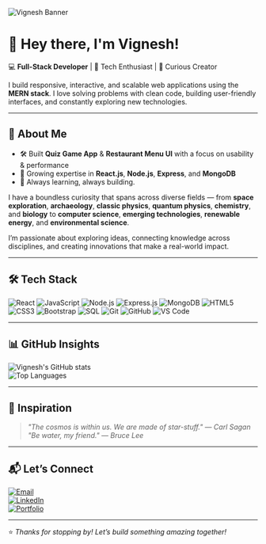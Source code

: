 <!-- Banner -->
![Vignesh Banner](https://res.cloudinary.com/df73pocxs/image/upload/v1754761892/ezgif.com-optimize_kpop0p.gif) <!-- Replace with your actual banner image link -->

# 👋 Hey there, I'm Vignesh!  

💻 **Full-Stack Developer** | 🚀 Tech Enthusiast | 🌌 Curious Creator  

I build responsive, interactive, and scalable web applications using the **MERN stack**. I love solving problems with clean code, building user-friendly interfaces, and constantly exploring new technologies.  

---

## 🚀 About Me

- 🛠 Built **Quiz Game App** & **Restaurant Menu UI** with a focus on usability & performance  
- 🌱 Growing expertise in **React.js**, **Node.js**, **Express**, and **MongoDB**  
- 🎯 Always learning, always building.
  
I have a boundless curiosity that spans across diverse fields — from **space exploration**, **archaeology**, **classic physics**, **quantum physics**, **chemistry**, and **biology** to **computer science**, **emerging technologies**, **renewable energy**, and **environmental science**.

I’m passionate about exploring ideas, connecting knowledge across disciplines, and creating innovations that make a real-world impact.

---

## 🛠 Tech Stack

![React](https://img.shields.io/badge/-React.js-61DAFB?style=flat&logo=react&logoColor=white)
![JavaScript](https://img.shields.io/badge/-JavaScript-F7DF1E?style=flat&logo=javascript&logoColor=black)
![Node.js](https://img.shields.io/badge/-Node.js-339933?style=flat&logo=node.js&logoColor=white)
![Express.js](https://img.shields.io/badge/-Express.js-000000?style=flat&logo=express&logoColor=white)
![MongoDB](https://img.shields.io/badge/-MongoDB-47A248?style=flat&logo=mongodb&logoColor=white)
![HTML5](https://img.shields.io/badge/-HTML5-E34F26?style=flat&logo=html5&logoColor=white)
![CSS3](https://img.shields.io/badge/-CSS3-1572B6?style=flat&logo=css3&logoColor=white)
![Bootstrap](https://img.shields.io/badge/-Bootstrap-7952B3?style=flat&logo=bootstrap&logoColor=white)
![SQL](https://img.shields.io/badge/-SQL-4479A1?style=flat&logo=mysql&logoColor=white)
![Git](https://img.shields.io/badge/-Git-F05032?style=flat&logo=git&logoColor=white)
![GitHub](https://img.shields.io/badge/-GitHub-181717?style=flat&logo=github&logoColor=white)
![VS Code](https://img.shields.io/badge/-VS%20Code-007ACC?style=flat&logo=visual-studio-code&logoColor=white)

---

## 📊 GitHub Insights  

![Vignesh's GitHub stats](https://github-readme-stats.vercel.app/api?username=Vjviki&show_icons=true&theme=radical&hide=stars)  
![Top Languages](https://github-readme-stats.vercel.app/api/top-langs/?username=Vjviki&layout=compact&theme=radical)

---

## 🌌 Inspiration  

> _"The cosmos is within us. We are made of star-stuff."_ — *Carl Sagan*  
> _"Be water, my friend."_ — *Bruce Lee*  

---

## 📬 Let’s Connect  

[![Email](https://img.shields.io/badge/Email-dinovicky1010%40gmail.com-red)](mailto:dinovicky1010@gmail.com)  
[![LinkedIn](https://img.shields.io/badge/LinkedIn-Vignesh-blue?logo=linkedin)](https://linkedin.com/in/vignesh-s-290307304)  
[![Portfolio](https://img.shields.io/badge/Portfolio-Visit-lightgrey)](https://devnebulaviki.web.app/)  

---

⭐ *Thanks for stopping by! Let’s build something amazing together!*  


